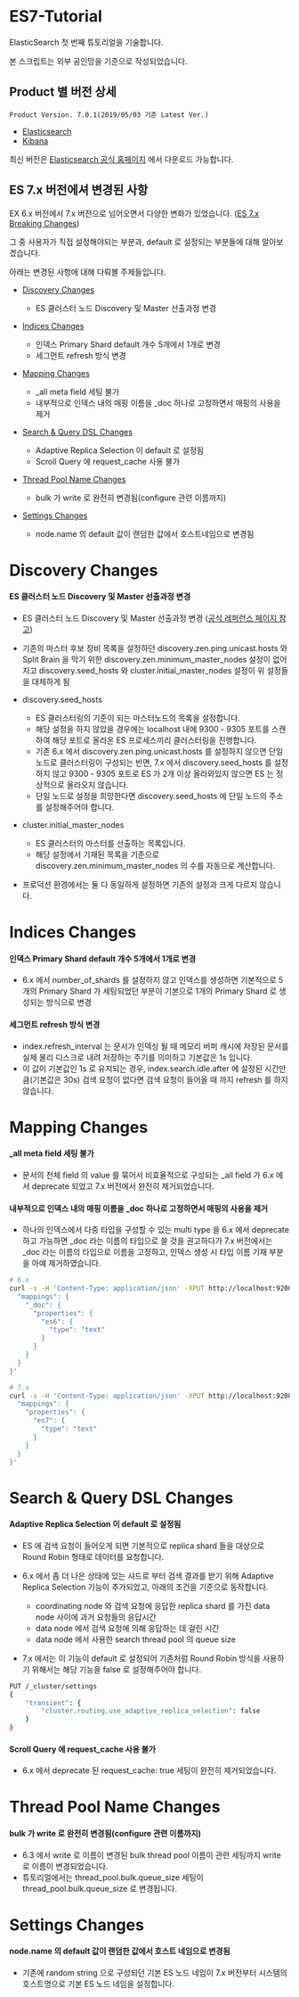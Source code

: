 # ES7-Tutorial

ElasticSearch 첫 번째 튜토리얼을 기술합니다.

본 스크립트는 외부 공인망을 기준으로 작성되었습니다.

## Product 별 버전 상세
```
Product Version. 7.0.1(2019/05/03 기준 Latest Ver.)
```
* [Elasticsearch](https://artifacts.elastic.co/downloads/elasticsearch/elasticsearch-7.0.1-x86_64.rpm)
* [Kibana](https://artifacts.elastic.co/downloads/kibana/kibana-7.0.1-x86_64.rpm)

최신 버전은 [Elasticsearch 공식 홈페이지](https://www.elastic.co/downloads) 에서 다운로드 가능합니다.

## ES 7.x 버전에셔 변경된 사항
EX 6.x 버전에서 7.x 버전으로 넘어오면서 다양한 변화가 있었습니다. ([ES 7.x Breaking Changes](https://www.elastic.co/guide/en/elasticsearch/reference/current/breaking-changes-7.0.html))

그 중 사용자가 직접 설정해야되는 부분과, default 로 설정되는 부분들에 대해 알아보겠습니다.

아래는 변경된 사항에 대해 다뤄볼 주제들입니다.

* [Discovery Changes](#Discovery-Changes)
  + ES 클러스터 노드 Discovery 및 Master 선출과정 변경 

* [Indices Changes](#Indices-Changes)
  + 인덱스 Primary Shard default 개수 5개에서 1개로 변경
  + 세그먼트 refresh 방식 변경

* [Mapping Changes](#Mapping-Changes)
  + \_all meta field 세팅 불가
  + 내부적으로 인덱스 내의 매핑 이름을 \_doc 하나로 고정하면서 매핑의 사용을 제거

* [Search & Query DSL Changes](#Search-&-Query-DSL-Changes)
  + Adaptive Replica Selection 이 default 로 설정됨
  + Scroll Query 에 request\_cache 사용 불가

* [Thread Pool Name Changes](#Thread-Pool-Name-Changes)
  + bulk 가 write 로 완전히 변경됨(configure 관련 이름까지)

* [Settings Changes](#Settings-Changes)
  + node.name 의 default 값이 랜덤한 값에서 호스트네임으로 변경됨

# Discovery Changes
#### ES 클러스터 노드 Discovery 및 Master 선출과정 변경
* ES 클러스터 노드 Discovery 및 Master 선출과정 변경 ([공식 레퍼런스 페이지 참고](https://www.elastic.co/guide/en/elasticsearch/reference/current/discovery-settings.html))
* 기존의 마스터 후보 장비 목록을 설정하던 discovery.zen.ping.unicast.hosts 와 Split Brain 을 막기 위한 discovery.zen.minimum\_master\_nodes 설정이 없어지고 discovery.seed\_hosts 와 cluster.initial\_master\_nodes 설정이 위 설정들을 대체하게 됨
* discovery.seed\_hosts 
  + ES 클러스터링의 기준이 되는 마스터노드의 목록을 설정합니다. 
  + 해당 설정을 하지 않았을 경우에는 localhost 내에 9300 - 9305 포트를 스캔하여 해당 포트로 올라온 ES 프로세스끼리 클러스터링을 진행합니다. 
  + 기존 6.x 에서 discovery.zen.ping.unicast.hosts 를 설정하지 않으면 단일 노드로 클러스터링이 구성되는 반면, 7.x 에서 discovery.seed\_hosts 를 설정하지 않고 9300 - 9305 포트로 ES 가 2개 이상 올라와있지 않으면 ES 는 정상적으로 올라오지 않습니다. 
  + 단일 노드로 설정을 희망한다면 discovery.seed\_hosts 에 단일 노드의 주소를 설정해주어야 합니다.

* cluster.initial\_master\_nodes
  + ES 클러스터의 마스터를 선출하는 목록입니다.
  + 해당 설정에서 기재된 목록을 기준으로 discovery.zen.minimum\_master\_nodes 의 수를 자동으로 계산합니다.

* 프로덕션 환경에서는 둘 다 동일하게 설정하면 기존의 설정과 크게 다르지 않습니다.

# Indices Changes
#### 인덱스 Primary Shard default 개수 5개에서 1개로 변경
* 6.x 에서 number\_of\_shards 를 설정하지 않고 인덱스를 생성하면 기본적으로 5개의 Primary Shard 가 세팅되었던 부분이 기본으로 1개의 Primary Shard 로 생성되는 방식으로 변경

#### 세그먼트 refresh 방식 변경
* index.refresh\_interval 는 문서가 인덱싱 될 때 메모리 버퍼 캐시에 저장된 문서를 실제 물리 디스크로 내려 저장하는 주기를 의미하고 기본값은 1s 입니다.
* 이 값이 기본값인 1s 로 유지되는 경우, index.search.idle.after 에 설정된 시간만큼(기본값은 30s) 검색 요청이 없다면 검색 요청이 들어올 때 까지 refresh 를 하지 않습니다.

# Mapping Changes
####  \_all meta field 세팅 불가
* 문서의 전체 field 의 value 를 묶어서 비효율적으로 구성되는 \_all field 가 6.x 에서 deprecate 되었고 7.x 버전에서 완전히 제거되었습니다.

####  내부적으로 인덱스 내의 매핑 이름을 \_doc 하나로 고정하면서 매핑의 사용을 제거
* 하나의 인덱스에서 다중 타입을 구성할 수 있는 multi type 을 6.x 에서 deprecate 하고 가능하면 \_doc 라는 이름의 타입으로 쓸 것을 권고하다가 7.x 버전에서는 \_doc 라는 이름의 타입으로 이름을 고정하고, 인덱스 생성 시 타입 이름 기재 부분을 아예 제거하였습니다.
```bash
# 6.x
curl -s -H 'Content-Type: application/json' -XPUT http://localhost:9200/es6test1 -d '{
  "mappings": {
    "_doc": {
      "properties": {
        "es6": {
          "type": "text"
        }
      }
    }
  }
}'
```
```bash
# 7.x
curl -s -H 'Content-Type: application/json' -XPUT http://localhost:9200/es7test1 -d '{
  "mappings": {
    "properties": {
      "es7": {
        "type": "text"
      }
    }
  }
}'
```

# Search & Query DSL Changes
#### Adaptive Replica Selection 이 default 로 설정됨
* ES 에 검색 요청이 들어오게 되면 기본적으로 replica shard 들을 대상으로 Round Robin 형태로 데이터를 요청합니다.

* 6.x 에서 좀 더 나은 상태에 있는 샤드로 부터 검색 결과를 받기 위해 Adaptive Replica Selection 기능이 추가되었고, 아래의 조건을 기준으로 동작합니다.
  + coordinating node 와 검색 요청에 응답한 replica shard 를 가진 data node 사이에 과거 요청들의 응답시간
  + data node 에서 검색 요청에 의해 응답하는 데 걸린 시간
  + data node 에서 사용한 search thread pool 의 queue size

* 7.x 에서는 이 기능이 default 로 설정되어 기존처럼 Round Robin 방식을 사용하기 위해서는 해당 기능을 false 로 설정해주어야 합니다.
```bash
PUT /_cluster/settings
{
    "transient": {
        "cluster.routing.use_adaptive_replica_selection": false
    }
}
```

#### Scroll Query 에 request\_cache 사용 불가
* 6.x 에서 deprecate 된 request\_cache: true 세팅이 완전히 제거되었습니다.

# Thread Pool Name Changes
#### bulk 가 write 로 완전히 변경됨(configure 관련 이름까지)
* 6.3 에서 write 로 이름이 변경된 bulk thread pool 이름이 관련 세팅까지 write 로 이름이 변경되었습니다.
* 튜토리얼에서는 thread\_pool.bulk.queue\_size 세팅이 thread\_pool.bulk.queue\_size 로 변경됩니다.

# Settings Changes
#### node.name 의 default 값이 랜덤한 값에서 호스트 네임으로 변경됨
* 기존에 random string 으로 구성되던 기본 ES 노드 네임이 7.x 버전부터 시스템의 호스트명으로 기본 ES 노드 네임을 설정합니다.



